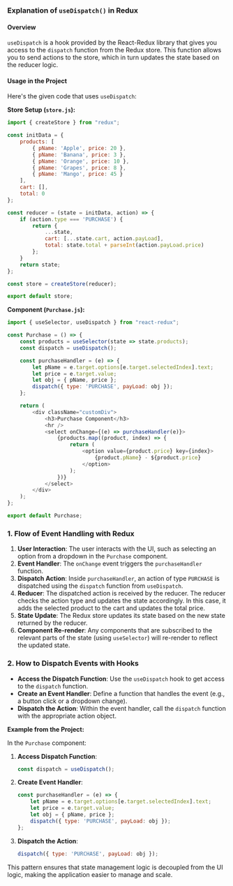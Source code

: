 ### Explanation of `useDispatch()` in Redux

#### Overview
`useDispatch` is a hook provided by the React-Redux library that gives you access to the `dispatch` function from the Redux store. This function allows you to send actions to the store, which in turn updates the state based on the reducer logic.

#### Usage in the Project

Here's the given code that uses `useDispatch`:

**Store Setup (`store.js`):**
```javascript
import { createStore } from "redux";

const initData = {
    products: [
        { pName: 'Apple', price: 20 },
        { pName: 'Banana', price: 3 },
        { pName: 'Orange', price: 10 },
        { pName: 'Grapes', price: 8 },
        { pName: 'Mango', price: 45 }
    ],
    cart: [],
    total: 0
};

const reducer = (state = initData, action) => {
    if (action.type === 'PURCHASE') {
        return {
            ...state,
            cart: [...state.cart, action.payLoad],
            total: state.total + parseInt(action.payLoad.price)
        };
    }
    return state;
};

const store = createStore(reducer);

export default store;
```

**Component (`Purchase.js`):**
```javascript
import { useSelector, useDispatch } from "react-redux";

const Purchase = () => {
    const products = useSelector(state => state.products);
    const dispatch = useDispatch();

    const purchaseHandler = (e) => {
        let pName = e.target.options[e.target.selectedIndex].text;
        let price = e.target.value;
        let obj = { pName, price };
        dispatch({ type: 'PURCHASE', payLoad: obj });
    };

    return (
        <div className="customDiv">
            <h3>Purchase Component</h3>
            <hr />
            <select onChange={(e) => purchaseHandler(e)}>
                {products.map((product, index) => {
                    return (
                        <option value={product.price} key={index}>
                            {product.pName} - ${product.price}
                        </option>
                    );
                })}
            </select>
        </div>
    );
};

export default Purchase;
```

### 1. Flow of Event Handling with Redux

1. **User Interaction**: The user interacts with the UI, such as selecting an option from a dropdown in the `Purchase` component.
2. **Event Handler**: The `onChange` event triggers the `purchaseHandler` function.
3. **Dispatch Action**: Inside `purchaseHandler`, an action of type `PURCHASE` is dispatched using the `dispatch` function from `useDispatch`.
4. **Reducer**: The dispatched action is received by the reducer. The reducer checks the action type and updates the state accordingly. In this case, it adds the selected product to the cart and updates the total price.
5. **State Update**: The Redux store updates its state based on the new state returned by the reducer.
6. **Component Re-render**: Any components that are subscribed to the relevant parts of the state (using `useSelector`) will re-render to reflect the updated state.

### 2. How to Dispatch Events with Hooks

- **Access the Dispatch Function**: Use the `useDispatch` hook to get access to the `dispatch` function.
- **Create an Event Handler**: Define a function that handles the event (e.g., a button click or a dropdown change).
- **Dispatch the Action**: Within the event handler, call the `dispatch` function with the appropriate action object.

**Example from the Project:**

In the `Purchase` component:
1. **Access Dispatch Function**:
   ```javascript
   const dispatch = useDispatch();
   ```
2. **Create Event Handler**:
   ```javascript
   const purchaseHandler = (e) => {
       let pName = e.target.options[e.target.selectedIndex].text;
       let price = e.target.value;
       let obj = { pName, price };
       dispatch({ type: 'PURCHASE', payLoad: obj });
   };
   ```
3. **Dispatch the Action**:
   ```javascript
   dispatch({ type: 'PURCHASE', payLoad: obj });
   ```

This pattern ensures that state management logic is decoupled from the UI logic, making the application easier to manage and scale.